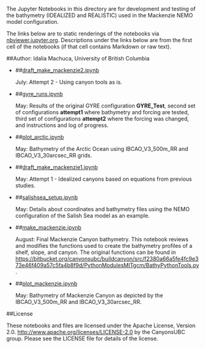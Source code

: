 The Jupyter Notebooks in this directory are for development and testing of
the bathymetry (IDEALIZED and REALISTIC) used in the Mackenzie NEMO model configuration.

The links below are to static renderings of the notebooks via
[nbviewer.jupyter.org](http://nbviewer.jupyter.org/).
Descriptions under the links below are from the first cell of the notebooks
(if that cell contains Markdown or raw text).

##Author: Idalia Machuca, University of British Columbia

* ##[draft_make_mackenzie2.ipynb](http://nbviewer.jupyter.org/urls/bitbucket.org/CanyonsUBC/mackenzie_canyon/raw/tip/bathymetry/notebooks/draft_make_mackenzie2.ipynb)  
    
    July: Attempt 2 - Using canyon tools as is.  

* ##[gyre_runs.ipynb](http://nbviewer.jupyter.org/urls/bitbucket.org/CanyonsUBC/mackenzie_canyon/raw/tip/bathymetry/notebooks/gyre_runs.ipynb)  
    
    May: Results of the original GYRE configuration **GYRE_Test**, second set of configurations **attempt1** where bathymetry and forcing are tested, third set of configurations **attempt2** where the forcing was changed, and instructions and log of progress.  

* ##[plot_arctic.ipynb](http://nbviewer.jupyter.org/urls/bitbucket.org/CanyonsUBC/mackenzie_canyon/raw/tip/bathymetry/notebooks/plot_arctic.ipynb)  
    
    May: Bathymetry of the Arctic Ocean using IBCAO_V3_500m_RR and IBCAO_V3_30arcsec_RR grids.  

* ##[draft_make_mackenzie1.ipynb](http://nbviewer.jupyter.org/urls/bitbucket.org/CanyonsUBC/mackenzie_canyon/raw/tip/bathymetry/notebooks/draft_make_mackenzie1.ipynb)  
    
    May: Attempt 1 - Idealized canyons based on equations from previous studies.  

* ##[salishsea_setup.ipynb](http://nbviewer.jupyter.org/urls/bitbucket.org/CanyonsUBC/mackenzie_canyon/raw/tip/bathymetry/notebooks/salishsea_setup.ipynb)  
    
    May: Details about coordinates and bathymetry files using the NEMO configuration of the Salish Sea model as an example.  

* ##[make_mackenzie.ipynb](http://nbviewer.jupyter.org/urls/bitbucket.org/CanyonsUBC/mackenzie_canyon/raw/tip/bathymetry/notebooks/make_mackenzie.ipynb)  
    
    August: Final Mackenzie Canyon bathymetry. This notebook reviews and modifies the functions used to create the bathymetry profiles of a shelf, slope, and canyon. The original functions can be found in https://bitbucket.org/canyonsubc/buildcanyon/src/f2380a66a5fe4fc9e373e46f409a57c5fa4b8f9d/PythonModulesMITgcm/BathyPythonTools.py.  

* ##[plot_mackenzie.ipynb](http://nbviewer.jupyter.org/urls/bitbucket.org/CanyonsUBC/mackenzie_canyon/raw/tip/bathymetry/notebooks/plot_mackenzie.ipynb)  
    
    May: Bathymetry of Mackenzie Canyon as depicted by the IBCAO_V3_500m_RR and IBCAO_V3_30arcsec_RR.  


##License

These notebooks and files are licensed under the Apache License, Version 2.0.
http://www.apache.org/licenses/LICENSE-2.0 by the CanyonsUBC group.
Please see the LICENSE file for details of the license.
